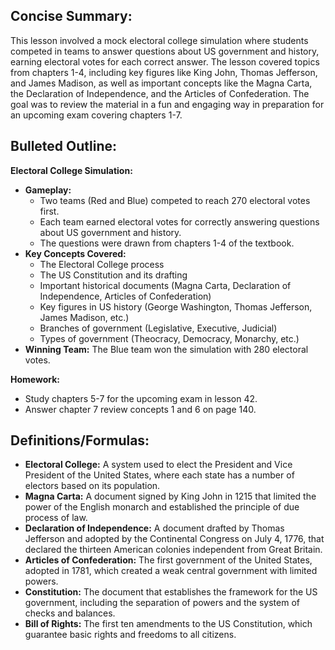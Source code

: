 ## Concise Summary:

This lesson involved a mock electoral college simulation where students competed in teams to answer questions about US government and history, earning electoral votes for each correct answer. The lesson covered topics from chapters 1-4, including key figures like King John, Thomas Jefferson, and James Madison, as well as important concepts like the Magna Carta, the Declaration of Independence, and the Articles of Confederation. The goal was to review the material in a fun and engaging way in preparation for an upcoming exam covering chapters 1-7.

## Bulleted Outline:

**Electoral College Simulation:**

* **Gameplay:** 
    * Two teams (Red and Blue) competed to reach 270 electoral votes first.
    * Each team earned electoral votes for correctly answering questions about US government and history.
    * The questions were drawn from chapters 1-4 of the textbook.
* **Key Concepts Covered:** 
    * The Electoral College process
    * The US Constitution and its drafting
    * Important historical documents (Magna Carta, Declaration of Independence, Articles of Confederation)
    * Key figures in US history (George Washington, Thomas Jefferson, James Madison, etc.)
    * Branches of government (Legislative, Executive, Judicial)
    * Types of government (Theocracy, Democracy, Monarchy, etc.)
* **Winning Team:** The Blue team won the simulation with 280 electoral votes.

**Homework:**

* Study chapters 5-7 for the upcoming exam in lesson 42.
* Answer chapter 7 review concepts 1 and 6 on page 140.

## Definitions/Formulas:

* **Electoral College:** A system used to elect the President and Vice President of the United States, where each state has a number of electors based on its population.
* **Magna Carta:** A document signed by King John in 1215 that limited the power of the English monarch and established the principle of due process of law.
* **Declaration of Independence:** A document drafted by Thomas Jefferson and adopted by the Continental Congress on July 4, 1776, that declared the thirteen American colonies independent from Great Britain.
* **Articles of Confederation:** The first government of the United States, adopted in 1781, which created a weak central government with limited powers.
* **Constitution:** The document that establishes the framework for the US government, including the separation of powers and the system of checks and balances.
* **Bill of Rights:** The first ten amendments to the US Constitution, which guarantee basic rights and freedoms to all citizens.

